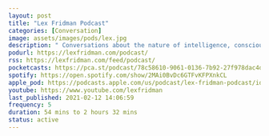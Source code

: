 ```yaml
---
layout: post
title: "Lex Fridman Podcast"
categories: [Conversation]
image: assets/images/pods/lex.jpg
description: " Conversations about the nature of intelligence, consciousness, love, and power. "
podurl: https://lexfridman.com/podcast/
rss: https://lexfridman.com/feed/podcast/
pocketcasts: https://pca.st/podcast/78c58610-9061-0136-7b92-27f978dac4db
spotify: https://open.spotify.com/show/2MAi0BvDc6GTFvKFPXnkCL
apple_pod: https://podcasts.apple.com/us/podcast/lex-fridman-podcast/id1434243584
youtube: https://www.youtube.com/lexfridman
last_published: 2021-02-12 14:06:59
frequency: 5
duration: 54 mins to 2 hours 32 mins
status: active
---
```

